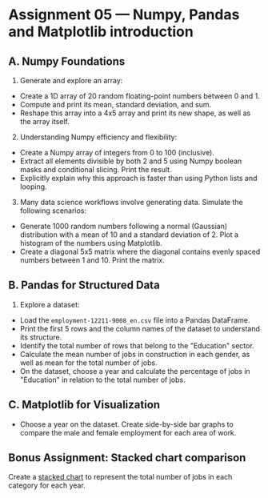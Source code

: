 # Assignment 05 — Numpy, Pandas and Matplotlib introduction

## A. Numpy Foundations

1. Generate and explore an array:

- Create a 1D array of 20 random floating-point numbers between 0 and 1.
- Compute and print its mean, standard deviation, and sum.
- Reshape this array into a 4x5 array and print its new shape, as well as the array itself.

2. Understanding Numpy efficiency and flexibility:

- Create a Numpy array of integers from 0 to 100 (inclusive).
- Extract all elements divisible by both 2 and 5 using Numpy boolean masks and conditional slicing. Print the result.
- Explicitly explain why this approach is faster than using Python lists and looping.

3. Many data science workflows involve generating data. Simulate the following scenarios:

- Generate 1000 random numbers following a normal (Gaussian) distribution with a mean of 10 and a standard
  deviation of 2. Plot a histogram of the numbers using Matplotlib.
- Create a diagonal 5x5 matrix where the diagonal contains evenly spaced numbers between 1 and 10. Print the matrix.

## B. Pandas for Structured Data

1. Explore a dataset:

- Load the `employment-12211-9008_en.csv` file into a Pandas DataFrame.
- Print the first 5 rows and the column names of the dataset to understand its structure.
- Identify the total number of rows that belong to the "Education" sector.
- Calculate the mean number of jobs in construction in each gender, as well as mean for the total number of jobs.
- On the dataset, choose a year and calculate the percentage of jobs in "Education" in relation to
  the total number of jobs.

## C. Matplotlib for Visualization

- Choose a year on the dataset. Create side-by-side bar graphs to compare the male and female employment for each 
  area of work.

## **Bonus Assignment:** Stacked chart comparison

Create a [stacked chart](https://matplotlib.org/stable/gallery/lines_bars_and_markers/bar_stacked.html) to represent 
the total number of jobs in each category for each year.
